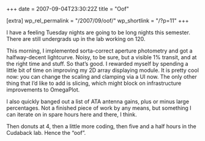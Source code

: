 +++
date = 2007-09-04T23:30:22Z
title = "Oof"

[extra]
wp_rel_permalink = "/2007/09/oof/"
wp_shortlink = "/?p=11"
+++

I have a feeling Tuesday nights are going to be long nights this semester.
There are still undergrads up in the lab working on 120.

This morning, I implemented sorta-correct aperture photometry and got a
halfway-decent lightcurve. Noisy, to be sure, but a visible 1% transit, and at
the right time and stuff. So that’s good. I rewarded myself by spending a
little bit of time on improving my 2D array displaying module. It is pretty
cool now: you can change the scaling and clamping via a UI now. The only other
thing that I’d like to add is slicing, which might block on infrastructure
improvements to OmegaPlot.

I also quickly banged out a list of ATA antenna gains, plus or minus large
percentages. Not a finished piece of work by any means, but something I can
iterate on in spare hours here and there, I think.

Then donuts at 4, then a little more coding, then five and a half hours in the
Cudaback lab. Hence the “oof”.
